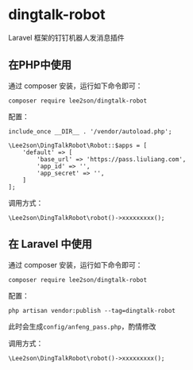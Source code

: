 # dingtalk-robot
Laravel 框架的钉钉机器人发消息插件

## 在PHP中使用
通过 composer 安装，运行如下命令即可：

    composer require lee2son/dingtalk-robot

配置：

    include_once __DIR__ . '/vendor/autoload.php';
    
    \Lee2son\DingTalkRobot\Robot::$apps = [
        'default' => [
            'base_url' => 'https://pass.liuliang.com',
            'app_id' => '',
            'app_secret' => '',
        ]
    ];
        
调用方式：

    \Lee2son\DingTalkRobot\robot()->xxxxxxxxx();

        
## 在 Laravel 中使用
通过 composer 安装，运行如下命令即可：

    composer require lee2son/dingtalk-robot

配置：
    
    php artisan vendor:publish --tag=dingtalk-robot
    
此时会生成`config/anfeng_pass.php`，酌情修改
        
调用方式：

    \Lee2son\DingTalkRobot\robot()->xxxxxxxxx();